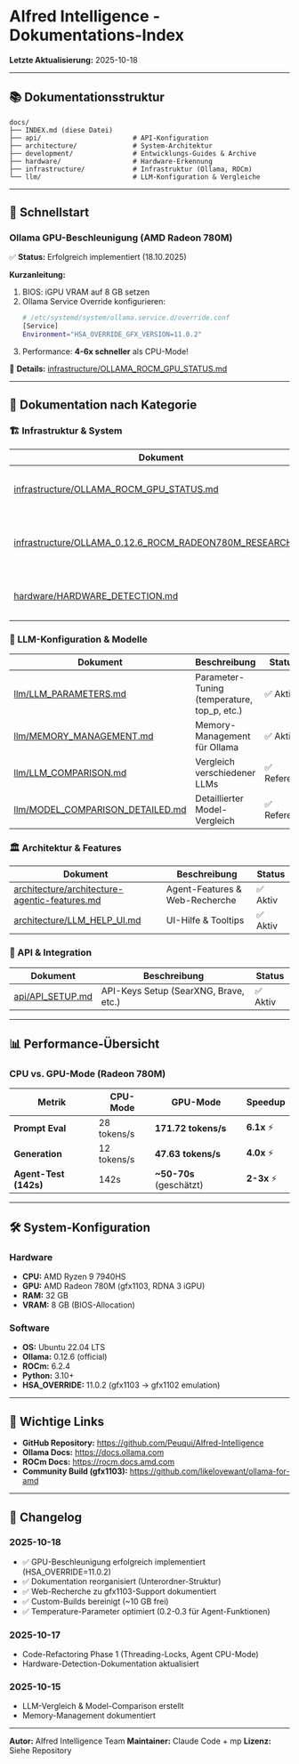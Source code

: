 # AIfred Intelligence - Dokumentations-Index

**Letzte Aktualisierung:** 2025-10-18

---

## 📚 Dokumentationsstruktur

```
docs/
├── INDEX.md (diese Datei)
├── api/                       # API-Konfiguration
├── architecture/              # System-Architektur
├── development/               # Entwicklungs-Guides & Archive
├── hardware/                  # Hardware-Erkennung
├── infrastructure/            # Infrastruktur (Ollama, ROCm)
└── llm/                       # LLM-Konfiguration & Vergleiche
```

---

## 🚀 Schnellstart

### Ollama GPU-Beschleunigung (AMD Radeon 780M)

✅ **Status:** Erfolgreich implementiert (18.10.2025)

**Kurzanleitung:**
1. BIOS: iGPU VRAM auf 8 GB setzen
2. Ollama Service Override konfigurieren:
   ```bash
   # /etc/systemd/system/ollama.service.d/override.conf
   [Service]
   Environment="HSA_OVERRIDE_GFX_VERSION=11.0.2"
   ```
3. Performance: **4-6x schneller** als CPU-Mode!

📖 **Details:** [infrastructure/OLLAMA_ROCM_GPU_STATUS.md](infrastructure/OLLAMA_ROCM_GPU_STATUS.md)

---

## 📁 Dokumentation nach Kategorie

### 🏗️ Infrastruktur & System

| Dokument | Beschreibung | Status |
|----------|--------------|--------|
| [infrastructure/OLLAMA_ROCM_GPU_STATUS.md](infrastructure/OLLAMA_ROCM_GPU_STATUS.md) | Ollama GPU-Beschleunigung mit AMD Radeon 780M | ✅ Aktiv |
| [infrastructure/OLLAMA_0.12.6_ROCM_RADEON780M_RESEARCH.md](infrastructure/OLLAMA_0.12.6_ROCM_RADEON780M_RESEARCH.md) | Web-Recherche: Community-Lösungen für gfx1103 | ✅ Referenz |
| [hardware/HARDWARE_DETECTION.md](hardware/HARDWARE_DETECTION.md) | Automatische Hardware-Erkennung (CPU/GPU/RAM) | ✅ Aktiv |

### 🤖 LLM-Konfiguration & Modelle

| Dokument | Beschreibung | Status |
|----------|--------------|--------|
| [llm/LLM_PARAMETERS.md](llm/LLM_PARAMETERS.md) | Parameter-Tuning (temperature, top_p, etc.) | ✅ Aktiv |
| [llm/MEMORY_MANAGEMENT.md](llm/MEMORY_MANAGEMENT.md) | Memory-Management für Ollama | ✅ Aktiv |
| [llm/LLM_COMPARISON.md](llm/LLM_COMPARISON.md) | Vergleich verschiedener LLMs | ✅ Referenz |
| [llm/MODEL_COMPARISON_DETAILED.md](llm/MODEL_COMPARISON_DETAILED.md) | Detaillierter Model-Vergleich | ✅ Referenz |

### 🏛️ Architektur & Features

| Dokument | Beschreibung | Status |
|----------|--------------|--------|
| [architecture/architecture-agentic-features.md](architecture/architecture-agentic-features.md) | Agent-Features & Web-Recherche | ✅ Aktiv |
| [architecture/LLM_HELP_UI.md](architecture/LLM_HELP_UI.md) | UI-Hilfe & Tooltips | ✅ Aktiv |

### 🔌 API & Integration

| Dokument | Beschreibung | Status |
|----------|--------------|--------|
| [api/API_SETUP.md](api/API_SETUP.md) | API-Keys Setup (SearXNG, Brave, etc.) | ✅ Aktiv |

---

## 📊 Performance-Übersicht

### CPU vs. GPU-Mode (Radeon 780M)

| Metrik | CPU-Mode | GPU-Mode | Speedup |
|--------|----------|----------|---------|
| **Prompt Eval** | 28 tokens/s | **171.72 tokens/s** | **6.1x** ⚡ |
| **Generation** | 12 tokens/s | **47.63 tokens/s** | **4.0x** ⚡ |
| **Agent-Test (142s)** | 142s | **~50-70s** (geschätzt) | **2-3x** ⚡ |

---

## 🛠️ System-Konfiguration

### Hardware
- **CPU:** AMD Ryzen 9 7940HS
- **GPU:** AMD Radeon 780M (gfx1103, RDNA 3 iGPU)
- **RAM:** 32 GB
- **VRAM:** 8 GB (BIOS-Allocation)

### Software
- **OS:** Ubuntu 22.04 LTS
- **Ollama:** 0.12.6 (official)
- **ROCm:** 6.2.4
- **Python:** 3.10+
- **HSA_OVERRIDE:** 11.0.2 (gfx1103 → gfx1102 emulation)

---

## 🔗 Wichtige Links

- **GitHub Repository:** https://github.com/Peuqui/AIfred-Intelligence
- **Ollama Docs:** https://docs.ollama.com
- **ROCm Docs:** https://rocm.docs.amd.com
- **Community Build (gfx1103):** https://github.com/likelovewant/ollama-for-amd

---

## 📝 Changelog

### 2025-10-18
- ✅ GPU-Beschleunigung erfolgreich implementiert (HSA_OVERRIDE=11.0.2)
- ✅ Dokumentation reorganisiert (Unterordner-Struktur)
- ✅ Web-Recherche zu gfx1103-Support dokumentiert
- ✅ Custom-Builds bereinigt (~10 GB frei)
- ✅ Temperature-Parameter optimiert (0.2-0.3 für Agent-Funktionen)

### 2025-10-17
- Code-Refactoring Phase 1 (Threading-Locks, Agent CPU-Mode)
- Hardware-Detection-Dokumentation aktualisiert

### 2025-10-15
- LLM-Vergleich & Model-Comparison erstellt
- Memory-Management dokumentiert

---

**Autor:** AIfred Intelligence Team
**Maintainer:** Claude Code + mp
**Lizenz:** Siehe Repository
